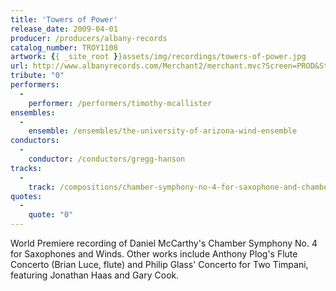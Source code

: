 ```yaml
---
title: 'Towers of Power'
release_date: 2009-04-01
producer: /producers/albany-records
catalog_number: TROY1108
artwork: {{ _site_root }}assets/img/recordings/towers-of-power.jpg
url: http://www.albanyrecords.com/Merchant2/merchant.mvc?Screen=PROD&Store_Code=AR&Product_Code=TROY1108&Category_Code=a-NR&Product_Count=20
tribute: "0"
performers: 
  -
    performer: /performers/timothy-mcallister
ensembles: 
  -
    ensemble: /ensembles/the-university-of-arizona-wind-ensemble
conductors: 
  -
    conductor: /conductors/gregg-hanson
tracks: 
  -
    track: /compositions/chamber-symphony-no-4-for-saxophone-and-chamber-winds
quotes: 
  -
    quote: "0"
---
```

World Premiere recording of Daniel McCarthy's Chamber Symphony No. 4 for Saxophones and Winds. Other works include Anthony Plog's Flute Concerto (Brian Luce, flute) and Philip Glass' Concerto for Two Timpani, featuring Jonathan Haas and Gary Cook.